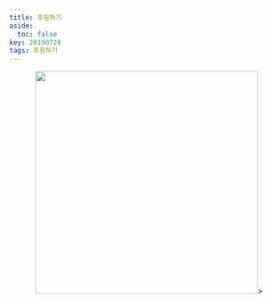 ```yaml
---
title: 후원하기
aside:
  toc: false
key: 20190728
tags: 후원하기
---
```


<p align="center">
<img width = "400" src = "https://raw.githubusercontent.com/angeloyeo/angeloyeo.github.io/master/pics/donation/kakao_donation_QR.png">>
</p>